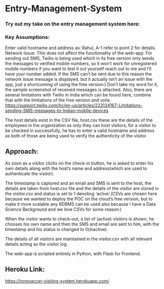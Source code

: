 # Entry-Management-System

### Try out my take on the entry management system here: 

### Key Assumptions:
Enter valid hostname and address as: Rahul, A-1 refer to point 2 for details. 
Network Issue: This does not affect the functionality of the web-app: For sending out SMS, Twilio is being used which in its free version only sends the messages to verified mobile numbers, so it won’t work for unregistered mobile numbers if you want to test it out yourself reach out to me and I’ll have your number added. If the SMS can’t be sent due to this reason the network issue message is displayed, but it actually isn’t an issue with the app, just a shortcoming of using the free version:) Don’t take my word for it, the sample screenshot of received messages is attached. Also, there are several limitations with Twilio in India which can be found here, combine that with the limitations of the free version and voila.
https://support.twilio.com/hc/en-us/articles/223134167-Limitations-sending-SMS-messages-to-Indian-mobile-devices

The host details exist in the CSV file, host.csv these are the details of the employees in the organization as only they can host visitors, for a visitor to be checked in successfully, he has to enter a valid hostname and address as both of those are being used to verify the authenticity of the visitor.

## Approach:
As soon as a visitor clicks on the check-in button, he is asked to enter his own details along with the host’s name and address(which are used to authenticate the visitor). 

The timestamp is captured and an email and SMS is sent to the host, the details are taken from host.csv file and the details of the visitor are stored in the visitor.csv and status is set to 1 denoting ‘active’.(CSVs are chosen here because we wanted to deploy the POC on the cloud’s free version, but to make it more scalable any RDBMS can be used also because I have a Data Science Background and we love CSVs for some reason:)

When the visitor wants to check-out, a list of (active) visitors is shown, he chooses his own name and then the SMS and email are sent to him, with the timestamp and his status is changed to 0(inactive).

The details of all visitors are maintained in the visitor.csv with all relevant details acting as the visitor log.

The web-app is scripted entirely in Python, with Flask for Frontend.

## Heroku Link:
https://innovaccer-visiting-system.herokuapp.com/


